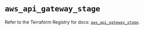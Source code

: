 # `aws_api_gateway_stage`

Refer to the Terraform Registry for docs: [`aws_api_gateway_stage`](https://registry.terraform.io/providers/hashicorp/aws/5.47.0/docs/resources/api_gateway_stage).
